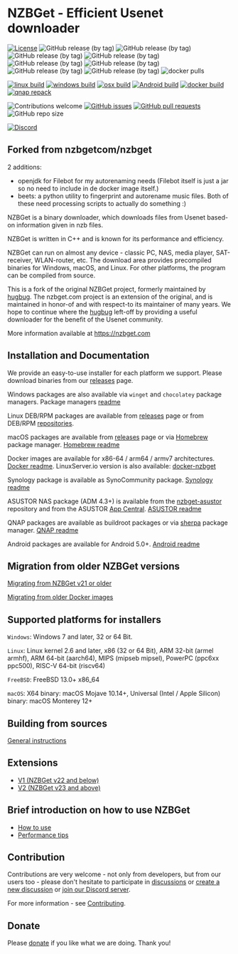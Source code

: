 # NZBGet - Efficient Usenet downloader #

[![License](https://img.shields.io/badge/license-GPL-blue.svg)](http://www.gnu.org/licenses/)
![GitHub release (by tag)](https://img.shields.io/github/downloads/nzbgetcom/nzbget/v22.0/total?label=v22.0)
![GitHub release (by tag)](https://img.shields.io/github/downloads/nzbgetcom/nzbget/v23.0/total?label=v23.0)
![GitHub release (by tag)](https://img.shields.io/github/downloads/nzbgetcom/nzbget/v24.0/total?label=v24.0)
![GitHub release (by tag)](https://img.shields.io/github/downloads/nzbgetcom/nzbget/v24.1/total?label=v24.1)
![GitHub release (by tag)](https://img.shields.io/github/downloads/nzbgetcom/nzbget/v24.2/total?label=v24.2)
![GitHub release (by tag)](https://img.shields.io/github/downloads/nzbgetcom/nzbget/v24.3/total?label=v24.3)
![GitHub release (by tag)](https://img.shields.io/github/downloads/nzbgetcom/nzbget/v24.4/total?label=v24.4)
![GitHub release (by tag)](https://img.shields.io/github/downloads/nzbgetcom/nzbget/v24.5/total?label=v24.5)
![docker pulls](https://img.shields.io/docker/pulls/nzbgetcom/nzbget.svg)

[![linux build](https://github.com/nzbgetcom/nzbget/actions/workflows/linux.yml/badge.svg?branch=main)](https://github.com/nzbgetcom/nzbget/actions/workflows/linux.yml)
[![windows build](https://github.com/nzbgetcom/nzbget/actions/workflows/windows.yml/badge.svg?branch=main)](https://github.com/nzbgetcom/nzbget/actions/workflows/windows.yml)
[![osx build](https://github.com/nzbgetcom/nzbget/actions/workflows/osx.yml/badge.svg)](https://github.com/nzbgetcom/nzbget/actions/workflows/osx.yml)
[![Android build](https://github.com/nzbgetcom/nzbget/actions/workflows/android.yml/badge.svg)](https://github.com/nzbgetcom/nzbget/actions/workflows/android.yml)
[![docker build](https://github.com/nzbgetcom/nzbget/actions/workflows/docker.yml/badge.svg)](https://github.com/nzbgetcom/nzbget/actions/workflows/docker.yml)
[![qnap repack](https://github.com/nzbgetcom/nzbget/actions/workflows/qnap-repack.yml/badge.svg)](https://github.com/nzbgetcom/nzbget/actions/workflows/qnap-repack.yml)


![Contributions welcome](https://img.shields.io/badge/contributions-welcome-blue.svg)
[![GitHub issues](https://img.shields.io/github/issues/nzbgetcom/nzbget)](https://github.com/nzbgetcom/nzbget/issues)
[![GitHub pull requests](https://img.shields.io/github/issues-pr/nzbgetcom/nzbget)](https://github.com/nzbgetcom/nzbget/pulls)
![GitHub repo size](https://img.shields.io/github/repo-size/nzbgetcom/nzbget)


[![Discord](https://img.shields.io/badge/Discord-%235865F2.svg?&logo=discord&logoColor=white)](https://discord.gg/mV9Vn9sM7C)

## Forked from nzbgetcom/nzbget ##

2 additions:
- openjdk for Filebot for my autorenaming needs (Filebot itself is just a jar so no need to include in de docker image itself.)
- beets: a python utility to fingerprint and autorename music files.
Both of these need processing scripts to actually do something :)

NZBGet is a binary downloader, which downloads files from Usenet based-on information given in nzb files.

NZBGet is written in C++ and is known for its performance and efficiency.

NZBGet can run on almost any device - classic PC, NAS, media player, SAT-receiver, WLAN-router, etc. The download area provides precompiled binaries for Windows, macOS, and Linux. For other platforms, the program can be compiled from source.

This is a fork of the original NZBGet project, formerly maintained by [hugbug](https://github.com/hugbug). The nzbget.com project is an extension of the original, and is maintained in honor-of and with respect-to its maintainer of many years.  We hope to continue where the [hugbug](https://github.com/hugbug) left-off by providing a useful downloader for the benefit of the Usenet community.

More information available at https://nzbget.com

## Installation and Documentation

We provide an easy-to-use installer for each platform we support. Please download binaries from our [releases](https://github.com/nzbgetcom/nzbget/releases) page.

Windows packages are also available via `winget` and `chocolatey` package managers. Package managers [readme](windows/pkgs-info.md)

Linux DEB/RPM packages are available from [releases](https://github.com/nzbgetcom/nzbget/releases) page or from DEB/RPM [repositories](https://nzbgetcom.github.io).

macOS packages are available from [releases](https://github.com/nzbgetcom/nzbget/releases) page or via [Homebrew](https://brew.sh) package manager. [Homebrew readme](osx/brew-info.md)

Docker images are available for x86-64 / arm64 / armv7 architectures. [Docker readme](docker/README.md). LinuxServer.io version is also available: [docker-nzbget](https://github.com/linuxserver/docker-nzbget)

Synology package is available as SynoCommunity package. [Synology readme](docs/SYNOLOGY.md)

ASUSTOR NAS package (ADM 4.3+) is available from the [nzbget-asustor](https://github.com/nzbgetcom/nzbget-asustor) repository and from the ASUSTOR [App Central](https://www.asustor.com/app_central/app_detail?id=1671&type=). [ASUSTOR readme](https://github.com/nzbgetcom/nzbget-asustor/blob/main/README.md)

QNAP packages are available as buildroot packages or via [sherpa](https://github.com/OneCDOnly/sherpa) package manager. [QNAP readme](qnap/README.md)

Android packages are available for Android 5.0+. [Android readme](docs/ANDROID.md)

## Migration from older NZBGet versions

[Migrating from NZBGet v21 or older](https://github.com/nzbgetcom/nzbget/discussions/100#discussioncomment-8080102)

[Migrating from older Docker images](https://github.com/nzbgetcom/nzbget/issues/84#issuecomment-1884846500)

## Supported platforms for installers

`Windows`: Windows 7 and later, 32 or 64 Bit.

`Linux`: Linux kernel 2.6 and later, x86 (32 or 64 Bit), ARM 32-bit (armel armhf), ARM 64-bit (aarch64), MIPS (mipseb mipsel), PowerPC (ppc6xx ppc500), RISC-V 64-bit (riscv64)

`FreeBSD`: FreeBSD 13.0+ x86_64

`macOS`: X64 binary: macOS Mojave 10.14+, Universal (Intel / Apple Silicon) binary: macOS Monterey 12+

## Building from sources

[General instructions](INSTALLATION.md)

## Extensions
 - [V1 (NZBGet v22 and below)](docs/extensions/EXTENSIONS_LEGACY.md)
 - [V2 (NZBGet v23 and above)](docs/extensions/EXTENSIONS.md)

## Brief introduction on how to use NZBGet
 - [How to use](docs/HOW_TO_USE.md)
 - [Performance tips](docs/PERFORMANCE.md)

## Contribution

Contributions are very welcome - not only from developers, but from our users too - please don't hesitate to participate in [discussions](https://github.com/nzbgetcom/nzbget/discussions) or [create a new discussion](https://github.com/nzbgetcom/nzbget/discussions/new/choose) or [join our Discord server](https://discord.gg/mV9Vn9sM7C).

For more information - see [Contributing](docs/CONTRIBUTING.md).

## Donate

Please [donate](https://nzbget.com/donate/) if you like what we are doing. Thank you!


